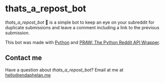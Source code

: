 # thats_a_repost_bot

_thats_a_repost_bot_ 🤖 is a simple bot to keep an eye on your subreddit for duplicate submissions and leave a comment including a link to the previous submission.

This bot was made with [Python](https://www.python.org) and [PRAW: The Python Reddit API Wrapper](https://praw.readthedocs.io/en/latest).

## Contact me

Have a question about _thats_a_repost_bot_? Email at me at hello@endaphelan.me